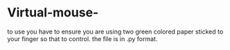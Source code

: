# Virtual-mouse-
to use you have to ensure you are using two green colored paper sticked to your finger so that to control.
the file is in .py format.
